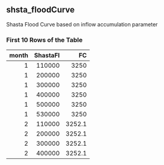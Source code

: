 ## shsta_floodCurve


Shasta Flood Curve based on inflow accumulation parameter



### First 10 Rows of the Table
|   month |   ShastaFI |     FC |
|--------:|-----------:|-------:|
|       1 |     110000 | 3250   |
|       1 |     200000 | 3250   |
|       1 |     300000 | 3250   |
|       1 |     400000 | 3250   |
|       1 |     500000 | 3250   |
|       1 |     530000 | 3250   |
|       2 |     110000 | 3252.1 |
|       2 |     200000 | 3252.1 |
|       2 |     300000 | 3252.1 |
|       2 |     400000 | 3252.1 |